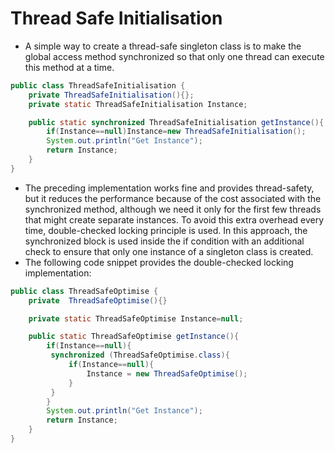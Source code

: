 # Thread Safe Initialisation
* A simple way to create a thread-safe singleton class is to make the global access method synchronized so that only one thread can execute this method at a time. 

```java
public class ThreadSafeInitialisation {
    private ThreadSafeInitialisation(){};
    private static ThreadSafeInitialisation Instance;

    public static synchronized ThreadSafeInitialisation getInstance(){
        if(Instance==null)Instance=new ThreadSafeInitialisation();
        System.out.println("Get Instance");
        return Instance;
    }
}
```
* The preceding implementation works fine and provides thread-safety, but it reduces the performance because of the cost associated with the synchronized method, although we need it only for the first few threads that might create separate instances. To avoid this extra overhead every time, double-checked locking principle is used. In this approach, the synchronized block is used inside the if condition with an additional check to ensure that only one instance of a singleton class is created.
* The following code snippet provides the double-checked locking implementation:
```java
public class ThreadSafeOptimise {
    private  ThreadSafeOptimise(){}

    private static ThreadSafeOptimise Instance=null;

    public static ThreadSafeOptimise getInstance(){
        if(Instance==null){
         synchronized (ThreadSafeOptimise.class){
             if(Instance==null){
                 Instance = new ThreadSafeOptimise();
             }
         }
        }
        System.out.println("Get Instance");
        return Instance;
    }
}
```
